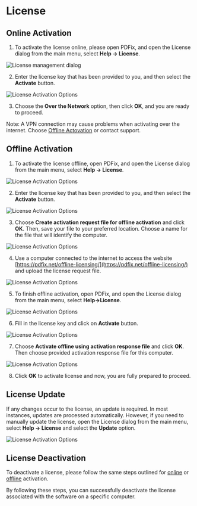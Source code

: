 # License

##  Online Activation

1. To activate the license online, please open PDFix, and open the License dialog from the main menu, select __Help → License__.

![License management dialog](../../images/image-75.png)

2. Enter the license key that has been provided to you, and then select the __Activate__ button.

![License Activation Options](../../images/image-76.png)

3. Choose the __Over the Network__ option, then click __OK__, and you are ready to proceed.

Note: A VPN connection may cause problems when activating over the internet. Choose [Offline Actovation](#offline-activation) or contact support.

## Offline Activation

1. To activate the license offline, open PDFix, and open the License dialog from the main menu, select __Help → License__.

![License Activation Options](../../images/image-77.png)

2. Enter the license key that has been provided to you, and then select the __Activate__ button.

![License Activation Options](../../images/image-78.png)

3. Choose __Create activation request file for offline activation__ and click __OK__. Then, save your file to your preferred location. Choose a name for the file that will identify the computer.

![License Activation Options](../../images/image-79.png)

4. Use a computer connected to the internet to access the website [https://pdfix.net/offline-licensing/](https://pdfix.net/offline-licensing/) and upload the license request file.

![License Activation Options](../../images/image-80.png)

5. To finish offline activation, open PDFix, and open the License dialog from the main menu, select __Help->License__.

![License Activation Options](../../images/image-77.png)

6. Fill in the license key and click on __Activate__ button.

![License Activation Options](../../images/image-81.png)

7. Choose __Activate offline using activation response file__ and click __OK__. Then choose provided activation response file for this computer.

![License Activation Options](../../images/image-82.png)

8. Click __OK__ to activate license and now, you are fully prepared to proceed.

## License Update

If any changes occur to the license, an update is required. In most instances, updates are processed automatically. However, if you need to manually update the license, open the License dialog from the main menu, select __Help → License__ and select the __Update__ option.

![License Activation Options](../../images/image-83.png)

## License Deactivation

To deactivate a license, please follow the same steps outlined for [online](#online-activation) or [offline](#offline-activation) activation.

By following these steps, you can successfully deactivate the license associated with the software on a specific computer.
